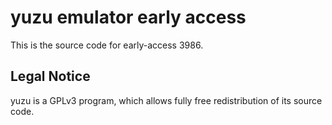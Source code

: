 yuzu emulator early access
=============

This is the source code for early-access 3986.

## Legal Notice

yuzu is a GPLv3 program, which allows fully free redistribution of its source code.